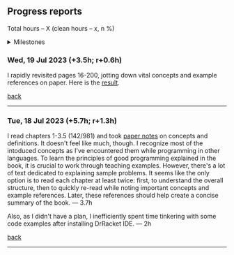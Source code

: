 <a name="top"></a>
## Progress reports

Total hours &ndash; X (clean hours &ndash; x, n %)

<details>
<summary>Milestones</summary>

...

</details>

<a name="19-Jul-2023"></a>
### Wed, 19 Jul 2023 (+3.5h; r+0.6h)

I rapidly revisited pages 16-200, jotting down vital concepts and example references on paper. Here is the [result](https://t.me/DanilTsygolnik_edu_wip/8).

[back](#top)

---

<a name="18-Jul-2023"></a>
### Tue, 18 Jul 2023 (+5.7h; r+1.3h)

I read chapters 1-3.5 (142/981) and took [paper notes](https://t.me/DanilTsygolnik_edu_wip/7) on concepts and definitions. It doesn't feel like much, though. I recognize most of the intoduced concepts as I've encountered them while programming in other languages. To learn the principles of good programming explained in the book, it is crucial to work through teaching examples. However, there's a lot of text dedicated to explaining sample problems. It seems like the only option is to read each chapter at least twice: first, to understand the overall structure, then to quickly re-read while noting important concepts and example references. Later, these references should help create a concise summary of the book. &mdash; 3.7h

Also, as I didn't have a plan, I inefficiently spent time tinkering with some code examples after installing DrRacket IDE. &mdash; 2h

[back](#top)

---


<!--
Use in @= register to paste a title for the current day
"<a name=\"".trim(system('date +"%d-%b-%Y"'))."\"><\/a>"
Use in @= register to paste a title for the current day
"### ".trim(system('date +"%a, %d %b %Y"'))

...

[back](#top)

---

-->
